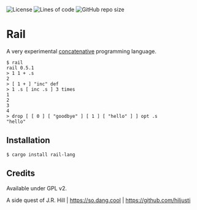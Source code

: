 
![License](https://img.shields.io/github/license/hiljusti/rail)
![Lines of code](https://img.shields.io/tokei/lines/github/hiljusti/rail)
![GitHub repo size](https://img.shields.io/github/repo-size/hiljusti/rail)

# Rail

A very experimental [concatenative](https://concatenative.org/wiki/view/Concatenative%20language)
programming language.

```
$ rail
rail 0.5.1
> 1 1 + .s
2
> [ 1 + ] "inc" def
> 1 .s [ inc .s ] 3 times
1
2
3
4
> drop [ [ 0 ] [ "goodbye" ] [ 1 ] [ "hello" ] ] opt .s
"hello"
```

## Installation

```shell
$ cargo install rail-lang
```

## Credits

Available under GPL v2.

A side quest of J.R. Hill | https://so.dang.cool | https://github.com/hiljusti

